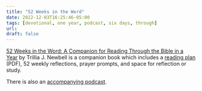 ```yaml
---
title: "52 Weeks in the Word"
date: 2022-12-03T16:25:46-05:00
tags: [devotional, one year, podcast, six days, through]
url:
draft: false
---
```


[52 Weeks in the Word: A Companion for Reading Through the Bible in a Year](https://www.moodypublishers.com/52-weeks-in-the-word/) by Trillia J. Newbell is a companion book which includes a [reading plan](https://www.moodypublishers.com/mpimages/Marketing/WEB%20Resources/PDFs/Study%20Guides%20and%20Leaders%20Guides/52WkBiRePn.pdf) (PDF), 52 weekly reflections, prayer prompts, and space for reflection or study.

There is also an [accompanying podcast](https://www.moodyradio.org/podcasts/52-weeks-in-the-word/). 
